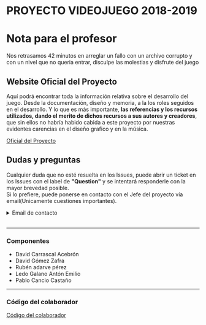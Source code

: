 # PROYECTO VIDEOJUEGO 2018-2019

# Nota para el profesor

Nos retrasamos 42 minutos en arreglar un fallo con un archivo corrupto y con un nivel que no queria entrar, disculpe las molestias y disfrute del juego
<br />


## Website Oficial del Proyecto

Aquí podrá encontrar toda la información relativa sobre el desarrollo del juego. Desde la documentación, diseño y memoria, a la los roles seguidos en el desarrollo. Y lo que es más importante, **las referencias y los recursos utilizados, dando el merito de dichos recursos a sus autores y creadores**, que sin ellos no habría habido cabida a este proyecto por nuestras evidentes carencias en el diseño grafico y en la música. 

[Oficial del Proyecto](https://tecnologiavideojuegos.github.io/proyecto-videojuego-darpa-gamers/)



## Dudas y preguntas 

Cualquier duda que no esté resuelta en los Issues, puede abrir un ticket en los Issues con el label de **"Question"** y se intentará responderle con la mayor brevedad posible. 
<br />
Si lo prefiere, puede ponerse en contacto con el Jefe del proyecto vía email(Unicamente cuestiones importantes).
<br />
<details><summary>Email de contacto</summary>
<p>
 davidcawork.social@gmail.com
</p>
</details>

<br />

----

### Componentes 

  - David Carrascal Acebrón 
  - David Gómez Zafra
  - Rubén adarve pérez
  - Ledo Galano Antón Emilio
  - Pablo Cancio Castaño
  
----
  
### Código del colaborador

[Código del colaborador](https://github.com/TecnologiaVideojuegos/proyecto-videojuego-darpa-gamers/blob/master/CODE_OF_CONDUCT.md)

